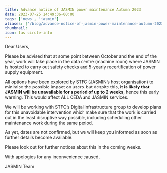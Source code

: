 ```yaml
---
title: Advance notice of JASMIN power maintenance Autumn 2023
date: 2023-07-25 14:49:36+00:00
tags: ['news', 'jasmin']
aliases: ['/blog/advance-notice-of-jasmin-power-maintenance-autumn-2023']
thumbnail: 
icon: fas circle-info
---
```


Dear Users,  
  
Please be advised that at some point between October and the end of the year, work will take place in the data centre (machine room) where JASMIN is hosted to carry out safety checks and 5-yearly recertification of power supply equipment.  
  
All options have been explored by STFC (JASMIN’s host organisation) to minimise the possible impact on users, but despite this, **it is likely that JASMIN will be unavailable for a period of up to 2 weeks**, hence this early warning. This would affect ALL CEDA and JASMIN services.  
  
We will be working with STFC’s Digital Infrastructure group to develop plans for this unavoidable intervention which make sure that the work is carried out in the least disruptive way possible, including scheduling other maintenance work during the same period.  
  
As yet, dates are not confirmed, but we will keep you informed as soon as further details become available.  
  
Please look out for further notices about this in the coming weeks.

With apologies for any inconvenience caused,  

JASMIN Team
